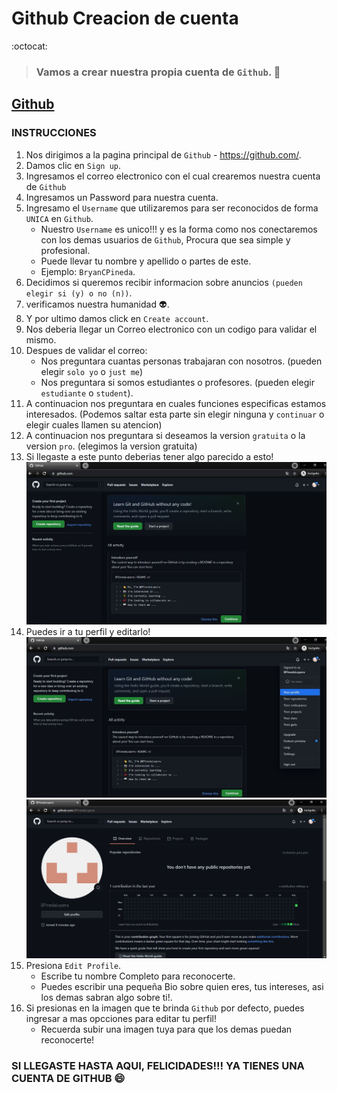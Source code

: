 # Github Creacion de cuenta 
:octocat:


> ### Vamos a crear nuestra propia cuenta de `Github`. :scroll:
## [Github](https://github.com/) 
### INSTRUCCIONES
1. Nos dirigimos a la pagina principal de `Github` - https://github.com/.
2. Damos clic en `Sign up`.
3. Ingresamos el correo electronico con el cual crearemos nuestra cuenta de `Github`
4. Ingresamos un Password para nuestra cuenta.
5. Ingresamo el `Username` que utilizaremos para ser reconocidos de forma `UNICA` en `Github`.
    * Nuestro `Username` es unico!!! y es la forma como nos conectaremos con los demas usuarios de `Github`, Procura que sea simple y profesional. 
    * Puede llevar tu nombre y apellido o partes de este.
    * Ejemplo: `BryanCPineda`.
6. Decidimos si queremos recibir informacion sobre anuncios `(pueden elegir si (y) o no (n))`.
7. verificamos nuestra humanidad :alien:.
8. Y por ultimo damos click en `Create account`.
9. Nos deberia llegar un Correo electronico con un codigo para validar el mismo.
10. Despues de validar el correo: 
    * Nos preguntara cuantas personas trabajaran con nosotros. (pueden elegir `solo yo` o `just me`)
    * Nos preguntara si somos estudiantes o profesores. (pueden elegir `estudiante` o `student`).
11. A continuacion nos preguntara en cuales funciones especificas estamos interesados. (Podemos saltar esta parte sin elegir ninguna y `continuar` o elegir cuales llamen su atencion)
12. A continuacion nos preguntara si deseamos la version `gratuita` o la version `pro`. (elegimos la version gratuita)
13. Si llegaste a este punto deberias tener algo parecido a esto!
![Creacion cuenta de Github 1](./img/github/creacion_cuenta_github_1.JPG)
14. Puedes ir a tu perfil y editarlo! 
![Creacion cuenta de Github 2](./img/github/creacion_cuenta_github_2.JPG)
![Creacion cuenta de Github 3](./img/github/creacion_cuenta_github_3.JPG)
15. Presiona `Edit Profile`.
    * Escribe tu nombre Completo para reconocerte.
    * Puedes escribir una pequeña Bio sobre quien eres, tus intereses, asi los demas sabran algo sobre ti!. 
16. Si presionas en la imagen que te brinda `Github` por defecto, puedes ingresar a mas opcciones para editar tu perfil! 
    * Recuerda subir una imagen tuya para que los demas puedan reconocerte! 

### SI LLEGASTE HASTA AQUI, FELICIDADES!!! YA TIENES UNA CUENTA DE GITHUB :smile:





